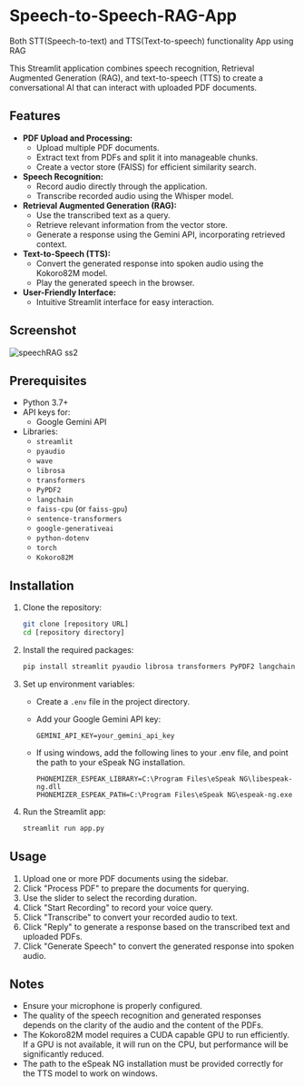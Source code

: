 # Speech-to-Speech-RAG-App
Both STT(Speech-to-text) and TTS(Text-to-speech) functionality App using RAG

This Streamlit application combines speech recognition, Retrieval Augmented Generation (RAG), and text-to-speech (TTS) to create a conversational AI that can interact with uploaded PDF documents.

## Features

* **PDF Upload and Processing:**
    * Upload multiple PDF documents.
    * Extract text from PDFs and split it into manageable chunks.
    * Create a vector store (FAISS) for efficient similarity search.
* **Speech Recognition:**
    * Record audio directly through the application.
    * Transcribe recorded audio using the Whisper model.
* **Retrieval Augmented Generation (RAG):**
    * Use the transcribed text as a query.
    * Retrieve relevant information from the vector store.
    * Generate a response using the Gemini API, incorporating retrieved context.
* **Text-to-Speech (TTS):**
    * Convert the generated response into spoken audio using the Kokoro82M model.
    * Play the generated speech in the browser.
* **User-Friendly Interface:**
    * Intuitive Streamlit interface for easy interaction.
 
## Screenshot
![speechRAG ss2](https://github.com/user-attachments/assets/9d3f29a8-2e1b-48cf-a86c-e60ea1d3eb77)


## Prerequisites

* Python 3.7+
* API keys for:
    * Google Gemini API
* Libraries:
    * `streamlit`
    * `pyaudio`
    * `wave`
    * `librosa`
    * `transformers`
    * `PyPDF2`
    * `langchain`
    * `faiss-cpu` (or `faiss-gpu`)
    * `sentence-transformers`
    * `google-generativeai`
    * `python-dotenv`
    * `torch`
    * `Kokoro82M`

## Installation

1.  Clone the repository:

    ```bash
    git clone [repository URL]
    cd [repository directory]
    ```

2.  Install the required packages:

    ```bash
    pip install streamlit pyaudio librosa transformers PyPDF2 langchain faiss-cpu sentence-transformers google-generativeai python-dotenv torch Kokoro82M
    ```

3.  Set up environment variables:

    * Create a `.env` file in the project directory.
    * Add your Google Gemini API key:

        ```
        GEMINI_API_KEY=your_gemini_api_key
        ```
    * If using windows, add the following lines to your .env file, and point the path to your eSpeak NG installation.

        ```
        PHONEMIZER_ESPEAK_LIBRARY=C:\Program Files\eSpeak NG\libespeak-ng.dll
        PHONEMIZER_ESPEAK_PATH=C:\Program Files\eSpeak NG\espeak-ng.exe
        ```

4.  Run the Streamlit app:

    ```bash
    streamlit run app.py
    ```

## Usage

1.  Upload one or more PDF documents using the sidebar.
2.  Click "Process PDF" to prepare the documents for querying.
3.  Use the slider to select the recording duration.
4.  Click "Start Recording" to record your voice query.
5.  Click "Transcribe" to convert your recorded audio to text.
6.  Click "Reply" to generate a response based on the transcribed text and uploaded PDFs.
7.  Click "Generate Speech" to convert the generated response into spoken audio.

## Notes

* Ensure your microphone is properly configured.
* The quality of the speech recognition and generated responses depends on the clarity of the audio and the content of the PDFs.
* The Kokoro82M model requires a CUDA capable GPU to run efficiently. If a GPU is not available, it will run on the CPU, but performance will be significantly reduced.
* The path to the eSpeak NG installation must be provided correctly for the TTS model to work on windows.
